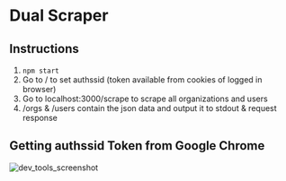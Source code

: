 # Dual Scraper

## Instructions

1. `npm start`
1. Go to / to set authssid (token available from cookies of logged in browser)
1. Go to localhost:3000/scrape to scrape all organizations and users
1. /orgs & /users contain the json data and output it to stdout & request response

## Getting authssid Token from Google Chrome

![dev_tools_screenshot](http://i.imgur.com/lcqRsZe.png)
